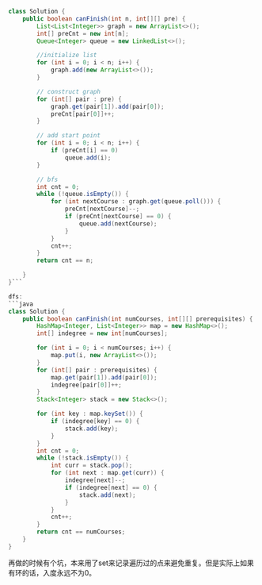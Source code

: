 ```java
class Solution {
    public boolean canFinish(int n, int[][] pre) {
        List<List<Integer>> graph = new ArrayList<>();
        int[] preCnt = new int[n];
        Queue<Integer> queue = new LinkedList<>();

        //initialize list
        for (int i = 0; i < n; i++) {
            graph.add(new ArrayList<>());
        }

        // construct graph
        for (int[] pair : pre) {
            graph.get(pair[1]).add(pair[0]);
            preCnt[pair[0]]++;
        }

        // add start point
        for (int i = 0; i < n; i++) {
            if (preCnt[i] == 0)
                queue.add(i);
        }

        // bfs
        int cnt = 0;
        while (!queue.isEmpty()) {
            for (int nextCourse : graph.get(queue.poll())) {
                preCnt[nextCourse]--;
                if (preCnt[nextCourse] == 0) {
                    queue.add(nextCourse);
                }
            }
            cnt++;
        }
        return cnt == n;

    }
}```

dfs:
```java
class Solution {
    public boolean canFinish(int numCourses, int[][] prerequisites) {
        HashMap<Integer, List<Integer>> map = new HashMap<>();
        int[] indegree = new int[numCourses];

        for (int i = 0; i < numCourses; i++) {
            map.put(i, new ArrayList<>());
        }
        for (int[] pair : prerequisites) {
            map.get(pair[1]).add(pair[0]);
            indegree[pair[0]]++;
        }
        Stack<Integer> stack = new Stack<>();

        for (int key : map.keySet()) {
            if (indegree[key] == 0) {
                stack.add(key);
            }
        }
        int cnt = 0;
        while (!stack.isEmpty()) {
            int curr = stack.pop();
            for (int next : map.get(curr)) {
                indegree[next]--;
                if (indegree[next] == 0) {
                    stack.add(next);
                }  
            }
            cnt++;
        }
        return cnt == numCourses;
    }
}
```
再做的时候有个坑，本来用了set来记录遍历过的点来避免重复。但是实际上如果有环的话，入度永远不为0。 
